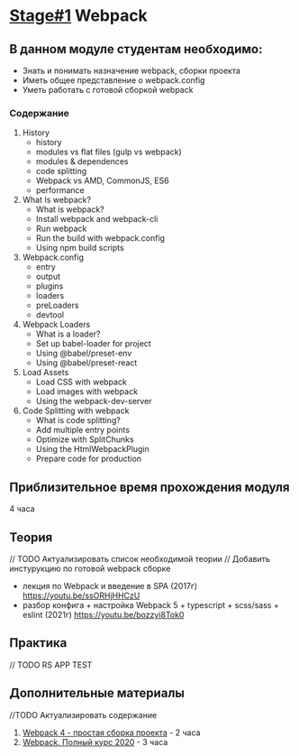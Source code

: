 # [Stage#1](../../) Webpack
## В данном модуле студентам необходимо:
- Знать и понимать назначение webpack, сборки проекта
- Иметь общее представление о webpack.config 
- Уметь работать с готовой сборкой webpack

### Содержание
1. History	
    - history
    - modules vs flat files (gulp vs webpack)
    - modules & dependences
    - code splitting
    - Webpack vs AMD, CommonJS, ES6
    - performance
2. What Is webpack?	
	- What is webpack?
	- Install webpack and webpack-cli
	- Run webpack
	- Run the build with webpack.config
	- Using npm build scripts
3. Webpack.config
    - entry
    - output
    - plugins
    - loaders
    - preLoaders
    - devtool
4. Webpack Loaders	
	- What is a loader?
	- Set up babel-loader for project
	- Using @babel/preset-env
	- Using @babel/preset-react
5. Load Assets	
	- Load CSS with webpack
	- Load images with webpack
	- Using the webpack-dev-server
6. Code Splitting with webpack	
	- What is code splitting?
	- Add multiple entry points
	- Optimize with SplitChunks
	- Using the HtmlWebpackPlugin
	- Prepare code for production

## Приблизительное время прохождения модуля
4 часа

## Теория 
// TODO Актуализировать список необходимой теории
// Добавить инстурукцию по готовой webpack сборке
- лекция по Webpack и введение в SPA (2017г) https://youtu.be/ssORHjHHCzU
- разбор конфига + настройка Webpack 5 + typescript + scss/sass + eslint (2021г) https://youtu.be/bozzyi8Tok0

## Практика 
// TODO RS APP TEST

## Дополнительные материалы
//TODO Актуализировать содержание 
1. [Webpack 4 - простая сборка проекта](https://www.youtube.com/watch?v=MRlBKfGktwI&feature=youtu.be) - 2 часа
2. [Webpack. Полный курс 2020](https://www.youtube.com/watch?v=eSaF8NXeNsA&feature=youtu.be) - 3 часа


